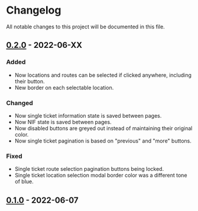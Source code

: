 # Changelog
All notable changes to this project will be documented in this file.

## [0.2.0] - 2022-06-XX
### Added
- Now locations and routes can be selected if clicked anywhere, including their button.
- New border on each selectable location.

### Changed
- Now single ticket information state is saved between pages.
- Now NIF state is saved between pages.
- Now disabled buttons are greyed out instead of maintaining their original color.
- Now single ticket pagination is based on "previous" and "more" buttons.

### Fixed
- Single ticket route selection pagination buttons being locked.
- Single ticket location selection modal border color was a different tone of blue.

## [0.1.0] - 2022-06-07

[0.2.0]: https://github.com/joaompfonseca/panda-bot/compare/v0.1.0...v0.2.0
[0.1.0]: https://github.com/joaompfonseca/bus-kiosk/releases/tag/v0.1.0